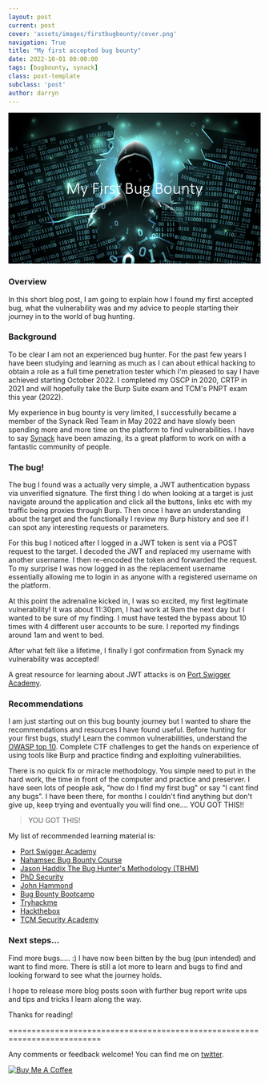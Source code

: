```yaml
---
layout: post
current: post
cover: 'assets/images/firstbugbounty/cover.png'
navigation: True
title: "My first accepted bug bounty"
date: 2022-10-01 00:00:00
tags: [bugbounty, synack]
class: post-template
subclass: 'post'
author: darryn
---
```

![cover](/assets/images/firstbugbounty/cover.png)

### Overview
In this short blog post, I am going to explain how I found my first accepted bug, what the vulnerability was and my advice to people starting their journey in to the world of bug hunting.

### Background
To be clear I am not an experienced bug hunter. For the past few years I have been studying and learning as much as I can about ethical hacking to obtain a role as a full time penetration tester which I'm pleased to say I have achieved starting October 2022. I completed my OSCP in 2020, CRTP in 2021 and will hopefully take the Burp Suite exam and TCM's PNPT exam this year (2022). 

My experience in bug bounty is very limited, I successfully became a member of the Synack Red Team in May 2022 and have slowly been spending more and more time on the platform to find vulnerabilities. I have to say [Synack](https://www.synack.com) have been amazing, its a great platform to work on with a fantastic community of people. 

### The bug!
The bug I found was a actually very simple, a JWT authentication bypass via unverified signature. The first thing I do when looking at a target is just navigate around the application and click all the buttons, links etc with my traffic being proxies through Burp. Then once I have an understanding about the target and the functionally I review my Burp history and see if I can spot any interesting requests or parameters. 

For this bug I noticed after I logged in a JWT token is sent via a POST request to the target. I decoded the JWT and replaced my username with another username. I then re-encoded the token and forwarded the request. To my surprise I was now logged in as the replacement username essentially allowing me to login in as anyone with a registered username on the platform.

At this point the adrenaline kicked in, I was so excited, my first legitimate vulnerability! It was about 11:30pm, I had work at 9am the next day but I wanted to be sure of my finding. I must have tested the bypass about 10 times with 4 different user accounts to be sure. I reported my findings around 1am and went to bed. 

After what felt like a lifetime, I finally I got confirmation from Synack my vulnerability was accepted! 

A great resource for learning about JWT attacks is on [Port Swigger Academy](https://portswigger.net/web-security/jwt).

### Recommendations
I am just starting out on this bug bounty journey but I wanted to share the recommendations and resources I have found useful. Before hunting for your first bugs, study! Learn the common vulnerabilities, understand the [OWASP top 10](https://owasp.org/www-project-top-ten/). Complete CTF challenges to get the hands on experience of using tools like Burp and practice finding and exploiting vulnerabilities.

There is no quick fix or miracle methodology. You simple need to put in the hard work, the time in front of the computer and practice and preserver. I have seen lots of people ask, "how do I find my first bug" or say "I cant find any bugs". I have been there, for months I couldn't find anything but don't give up, keep trying and eventually you will find one.... YOU GOT THIS!!

> YOU GOT THIS!

My list of recommended learning material is:

- [Port Swigger Academy](https://portswigger.net/web-security)
- [Nahamsec Bug Bounty Course](https://www.udemy.com/course/intro-to-bug-bounty-by-nahamsec/)
- [Jason Haddix The Bug Hunter's Methodology (TBHM)](https://github.com/jhaddix/tbhm)
- [PhD Security](https://www.youtube.com/channel/UCAndnmvdiphDqLLDrGnBuhA/about)
- [John Hammond](https://www.youtube.com/c/JohnHammond010)
- [Bug Bounty Bootcamp](https://www.amazon.co.uk/Bug-Bounty-Bootcamp-Reporting-Vulnerabilities/dp/1718501544)
- [Tryhackme](https://tryhackme.com)
- [Hackthebox](https://www.hackthebox.com)
- [TCM Security Academy](https://academy.tcm-sec.com)

### Next steps...
Find more bugs..... :) I have now been bitten by the bug (pun intended) and want to find more. There is still a lot more to learn and bugs to find and looking forward to see what the journey holds.

I hope to release more blog posts soon with further bug report write ups and tips and tricks I learn along the way.

Thanks for reading!

==========================================================================

Any comments or feedback welcome! You can find me on [twitter](https://twitter.com/dazbrownfield).

<a href="https://www.buymeacoffee.com/dazbrownfield" target="_blank"><img src="https://cdn.buymeacoffee.com/buttons/v2/default-blue.png" alt="Buy Me A Coffee" style="height: 60px !important;width: 217px !important;" ></a>
